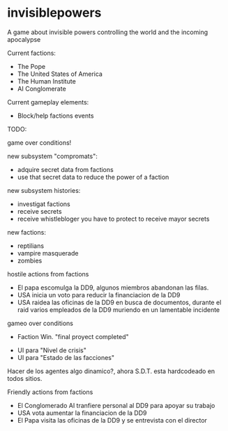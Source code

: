 # invisiblepowers
A game about invisible powers controlling the world and the incoming apocalypse

Current factions:
- The Pope
- The United States of America
- The Human Institute 
- AI Conglomerate

Current gameplay elements:
 - Block/help factions events  


TODO:

game over conditions!

new subsystem "compromats":
 - adquire secret data from factions
 - use that secret data to reduce the power of a faction

new subsystem histories: 
 - investigat factions
 - receive secrets 
 - receive whistlebloger you have to protect to receive mayor secrets 


new factions:
 - reptilians 
 - vampire masquerade 
 - zombies

hostile actions from factions 
 - El papa escomulga la DD9, algunos miembros abandonan las filas.
 - USA inicia un voto para reducir la financiacion de la DD9
 - USA raidea las oficinas de la DD9 en busca de documentos, durante el raid varios empleados de la DD9 muriendo en un lamentable incidente

gameo over conditions 
 - Faction Win. "final proyect completed"

* UI para "Nivel de crisis"
* UI para "Estado de las facciones"

Hacer de los agentes algo dinamico?, ahora S.D.T. esta hardcodeado en todos sitios.

Friendly actions from factions
 - El Conglomerado AI tranfiere personal al DD9 para apoyar su trabajo
 - USA vota aumentar la financiacion de la DD9
 - El Papa visita las oficinas de la DD9 y se entrevista con el director
